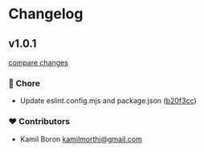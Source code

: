 # Changelog


## v1.0.1

[compare changes](https://github.com/xMorthi/nuxt-utils/compare/v1.0.0...v1.0.1)

### 🏡 Chore

- Update eslint.config.mjs and package.json ([b20f3cc](https://github.com/xMorthi/nuxt-utils/commit/b20f3cc))

### ❤️ Contributors

- Kamil Boron <kamilmorthi@gmail.com>

